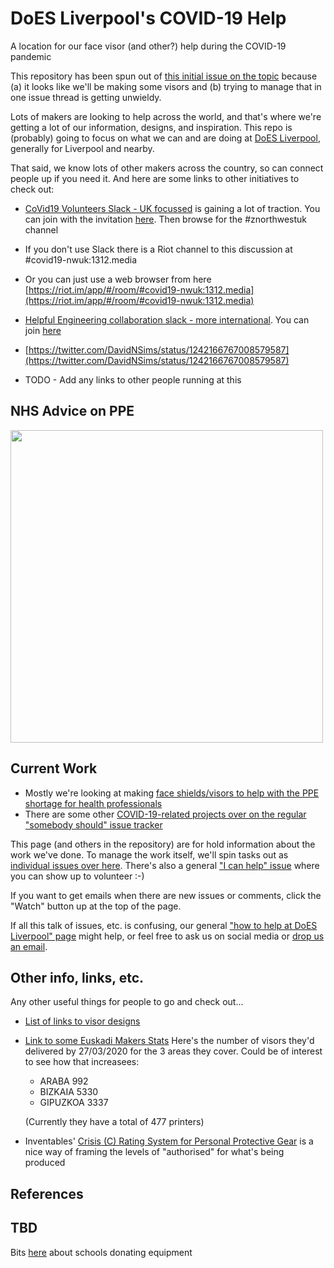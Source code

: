 # DoES Liverpool's COVID-19 Help

A location for our face visor (and other?) help during the COVID-19 pandemic

This repository has been spun out of [this initial issue on the topic](https://github.com/DoESLiverpool/somebody-should/issues/1415) because (a) it looks like we'll be making some visors and (b) trying to manage that in one issue thread is getting unwieldy.

Lots of makers are looking to help across the world, and that's where we're getting a lot of our information, designs, and inspiration.  This repo is (probably) going to focus on what we can and are doing at [DoES Liverpool](https://doesliverpool.com), generally for Liverpool and nearby.

That said, we know lots of other makers across the country, so can connect people up if you need it.  And here are some links to other initiatives to check out:

  * [CoVid19 Volunteers Slack - UK focussed](https://covid-19volunteersuk.slack.com) is gaining a lot of traction. You can join with the invitation [here](https://join.slack.com/t/covid-19volunteersuk/shared_invite/zt-czz3p6vp-6zyuIcrbZBIJw1LdiTbffw5). Then browse for the #znorthwestuk channel
  * If you don't use Slack there is a Riot channel to this discussion at #covid19-nwuk:1312.media
  * Or you can just use a web browser from here [https://riot.im/app/#/room/#covid19-nwuk:1312.media](https://riot.im/app/#/room/#covid19-nwuk:1312.media)
  
   * [Helpful Engineering collaboration slack - more international](https://helpfulengineering.slack.com). You can join [here](https://join.slack.com/t/helpfulengineering/shared_invite/zt-d6ytoynb-_tJjyC7oEd4fT8L0I8ug8Q)

  * [https://twitter.com/DavidNSims/status/1242166767008579587](https://twitter.com/DavidNSims/status/1242166767008579587)
  * TODO - Add any links to other people running at this

## NHS Advice on PPE

<img src="https://user-images.githubusercontent.com/1537834/77834073-c0351400-7139-11ea-9014-1614a5902976.png" width="500" >

## Current Work

  * Mostly we're looking at making [face shields/visors to help with the PPE shortage for health professionals](FaceShield.md)
  * There are some other [COVID-19-related projects over on the regular "somebody should" issue tracker](https://github.com/DoESLiverpool/somebody-should/labels/COVID-19)

This page (and others in the repository) are for hold information about the work we've done.  To manage the work itself, we'll spin tasks out as [individual issues over here](https://github.com/DoESLiverpool/covid19/issues).  There's also a general ["I can help" issue](https://github.com/DoESLiverpool/covid19/issues/1) where you can show up to volunteer :-)

If you want to get emails when there are new issues or comments, click the "Watch" button up at the top of the page.

If all this talk of issues, etc. is confusing, our general ["how to help at DoES Liverpool" page](https://doesliverpool.com/make-things-better/) might help, or feel free to ask us on social media or [drop us an email](mailto:hello@doesliverpool.com).

## Other info, links, etc.

Any other useful things for people to go and check out...

 * [List of links to visor designs](https://blog.adafruit.com/2020/03/27/3d-printing-face-shields-and-you-can-too-via-joeltelling/)
 * [Link to some Euskadi Makers Stats](https://covideuskadi.net/hitos/)
  Here's the number of visors they'd delivered by 27/03/2020 for the 3 areas they cover. Could be of interest to see how that  increasees:
 
     * ARABA 992
     * BIZKAIA 5330
     * GIPUZKOA 3337
 
    (Currently they have a total of 477 printers)

 * Inventables' [Crisis (C) Rating System for Personal Protective Gear](http://blog.inventables.com/2020/03/crisis-c-rating-system-for-personal.html) is a nice way of framing the levels of "authorised" for what's being produced

## References 

## TBD

Bits [here](https://www.tes.com/news/coronavirus-schools-donating-science-equipment-nhs) about schools donating equipment
